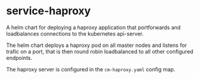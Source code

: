 # service-haproxy
A helm chart for deploying a haproxy application that portforwards and loadbalances connections to the kubernetes api-server.

The helm chart deploys a haproxy pod on all master nodes and listens for trafic on a port, that is then round robin loadbalanced to all other configured endpoints.

The haproxy server is configured in the `cm-haproxy.yaml` config map.  
